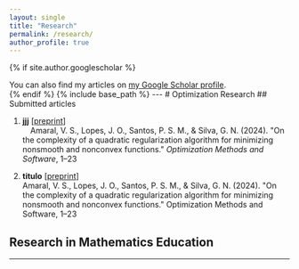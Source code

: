 ```yaml
---
layout: single
title: "Research"
permalink: /research/
author_profile: true
---
```

{% if site.author.googlescholar %}
  <div class="wordwrap">You can also find my articles on <a href="{{site.author.googlescholar}}">my Google Scholar profile</a>.</div>
{% endif %}
{% include base_path %}
---
# Optimization Research
## Submitted articles

1. **jjj** [<a href="LINK_DO_PREPRINT_1">preprint</a>]  
   <span style="margin-left: 1em;">Amaral, V. S., Lopes, J. O., Santos, P. S. M., & Silva, G. N. (2024). "On the complexity of a quadratic regularization algorithm for minimizing nonsmooth and nonconvex functions." *Optimization Methods and Software*, 1–23</span>

2. **titulo** [<a href="LINK_DO_PREPRINT_2">preprint</a>]  
   Amaral, V. S., Lopes, J. O., Santos, P. S. M., & Silva, G. N. (2024). "On the complexity of a quadratic regularization algorithm for minimizing nonsmooth and nonconvex functions." Optimization Methods and Software, 1–23  

## Research in Mathematics Education
---

